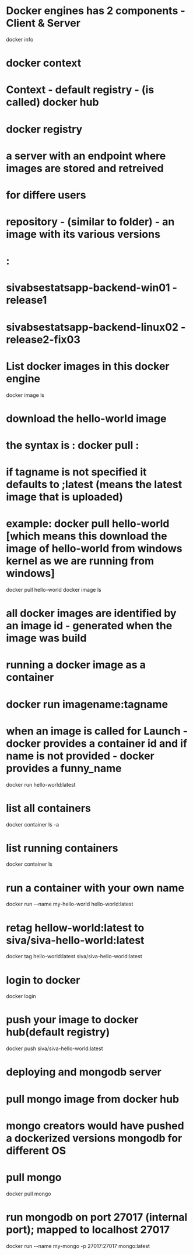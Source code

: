# Docker engines has 2 components - Client & Server
docker info

# docker context
# Context - default registry - (is called) docker hub

# docker registry
# a server with an endpoint where images are stored and retreived
# for differe users
# repository - (similar to folder) - an image with its various versions 
# <appname>:<tagname>
# sivabsestatsapp-backend-win01 - release1
# sivabsestatsapp-backend-linux02 - release2-fix03

# List docker images in this docker engine
docker image ls

# download the hello-world image
# the syntax is : docker pull <imagename>:<tagname>
# if tagname is not specified it defaults to <imagename>;latest  (means the latest image that is uploaded)
# example: docker pull hello-world [which means this download the image of hello-world from windows kernel as we are running from windows]
docker pull hello-world
docker image ls

# all docker images are identified by an image id - generated when the image was build

# running a docker image as a container
# docker run imagename:tagname
# when an image is called for Launch - docker provides a container id and if name is not provided - docker provides a funny_name
docker run hello-world:latest

# list all containers
docker container ls -a

# list running containers
docker container ls

# run a container with your own name
docker run --name my-hello-world hello-world:latest

# retag hellow-world:latest to siva/siva-hello-world:latest
docker tag hello-world:latest siva/siva-hello-world:latest

# login to docker
docker login

# push your image to docker hub(default registry)
docker push siva/siva-hello-world:latest

# deploying and mongodb server
# pull mongo image from docker hub
# mongo creators would have pushed a dockerized versions mongodb for different OS
# pull mongo
docker pull mongo

# run mongodb on port 27017 (internal port); mapped to localhost 27017
docker run --name my-mongo -p 27017:27017 mongo:latest



